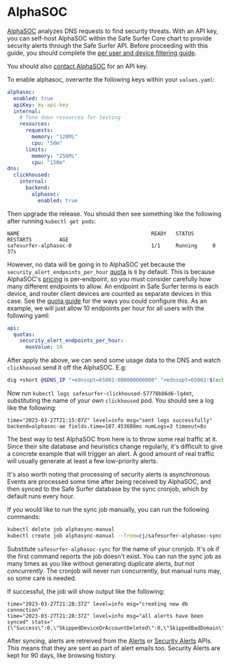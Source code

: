 # AlphaSOC
[AlphaSOC](https://alphasoc.com) analyzes DNS requests to find security threats. With an API key, you can self-host AlphaSOC within the Safe Surfer Core chart to provide security alerts through the Safe Surfer API. Before proceeding with this guide, you should complete the [per user and device filtering guide](./per-user-and-device-filtering.md).

You should also [contact AlphaSOC](https://www.alphasoc.com/contact/) for an API key.

To enable alphasoc, overwrite the following keys within your `values.yaml`:

```yaml
alphasoc:
  enabled: true
  apiKey: my-api-key
  internal:
    # Tone down resources for testing
    resources:
      requests:
        memory: "128Mi"
        cpu: "50m"
      limits:
        memory: "256Mi"
        cpu: "150m"
dns:
  clickhoused:
    internal:
      backend:
        alphasoc:
          enabled: true
```

Then upgrade the release. You should then see something like the following after running `kubectl get pods`:

```
NAME                                           READY   STATUS      RESTARTS         AGE
safesurfer-alphasoc-0                          1/1     Running     0                37s
```

However, no data will be going in to AlphaSOC yet because the `security_alert_endpoints_per_hour` [quota](./billing-and-quotas.md#api-method) is `0` by default. This is because AlphaSOC's [pricing](https://docs.alphasoc.com/licensing/#pricing-tiers) is per-endpoint, so you must consider carefully how many different endpoints to allow. An endpoint in Safe Surfer terms is each device, and router client devices are counted as separate devices in this case. See the [quota guide](./billing-and-quotas.md) for the ways you could configure this. As an example, we will just allow 10 endpoints per hour for all users with the following yaml:

```yaml
api:
  quotas:
    security_alert_endpoints_per_hour:
      maxValue: 10
```

After apply the above, we can send some usage data to the DNS and watch `clickhoused` send it off the AlphaSOC. E.g:

```sh
dig +short @$DNS_IP "+ednsopt=65001:000000000000" "+ednsopt=65002:$(echo $DNS_TOKEN | tr -d '-')" twitter.com
```

Now run `kubectl logs safesurfer-clickhoused-57778b86d6-lq4mt`, substituting the name of your own `clickhoused` pod. You should see a log like the following:

```
time="2023-03-27T21:15:07Z" level=info msg="sent logs successfully" backend=alphasoc-ae fields.time=107.453688ms numLogs=3 timeout=8s
```

The best way to test AlphaSOC from here is to throw some real traffic at it. Since their site database and heuristics change regularly, it's difficult to give a concrete example that will trigger an alert. A good amount of real traffic will usually generate at least a few low-priority alerts.

It's also worth noting that processing of security alerts is asynchronous. Events are processed some time after being received by AlphaSOC, and then synced to the Safe Surfer database by the sync cronjob, which by default runs every hour.

If you would like to run the sync job manually, you can run the following commands:

```sh
kubectl delete job alphasync-manual
kubectl create job alphasync-manual --from=cj/safesurfer-alphasoc-sync
```

Substitute `safesurfer-alphasoc-sync` for the name of your cronjob. It's ok if the first command reports the job doesn't exist. You can run the sync job as many times as you like without generating duplicate alerts, *but not concurrently*. The cronjob will never run concurrently, but manual runs may, so some care is needed.

If successful, the job will show output like the following:

```
time="2023-03-27T21:28:37Z" level=info msg="creating new db connection"
time="2023-03-27T21:28:37Z" level=info msg="all alerts have been synced" stats="{\"Success\":0,\"SkippedDeviceOrAccountDeleted\":0,\"SkippedBadDomain\":0,\"SkippedUnknownEventType\":0,\"SkippedDeleted\":0,\"SkippedIgnore\":0}"
```

After syncing, alerts are retreived from the [Alerts](https://safesurfer.gitlab.io/api-docs/#tag/alertsv2/operation/getAlerts) or [Security Alerts](https://safesurfer.gitlab.io/api-docs/#tag/security-alerts/operation/getSecurityAlerts) APIs. This means that they are sent as part of alert emails too. Security Alerts are kept for 90 days, like browsing history.
